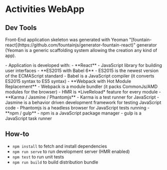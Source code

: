 # Activities WebApp

## Dev Tools

<p>
Front-End application skeleton was generated with Yeoman "[fountain-react](https://github.com/fountainjs/generator-fountain-react)" generator
(Yeoman is a generic scaffolding system allowing the creation any kind of app).
</p>
- Application is developed with:
  - **React**
    - JavaScript library for building user interfaces
  - **ES2015 with Babel 6**
    - ES2015 is the newest version of the ECMAScript standard
    - Babel is a JavaScript compiler (it converts ES2015 syntax to ES5 syntax)
  - **Webpack with Hot Module Replacement**
    - Webpack is a module bundler (it packs CommonJs/AMD modules for the browser)
    - HMR is *LiveReload* feature for every module
  - **Karma / Jasmine / Phantomjs**
    - Karma is a test runner for JavaScript
    - Jasmine is a behavior driven development framework for testing JavaScript code
    - Phantomjs is a headless browser for JavaScript tests running
  - **npm / gulp**
    - npm is a JavaScript package manager
    - gulp is a JavaScript task runner

## How-to

- `npm install` to fetch and install dependencies
- `npm run serve` to run development server (HMR enabled)
- `npm test` to run unit tests
- `npm run build` to build distribution bundle
